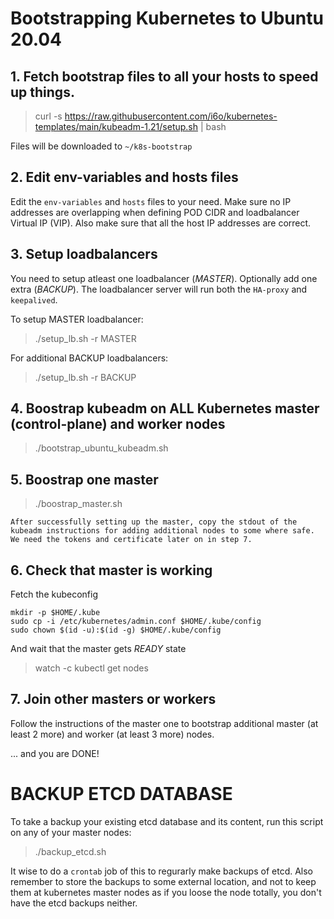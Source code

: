 # Bootstrapping Kubernetes to Ubuntu 20.04

## 1. Fetch bootstrap files to all your hosts to speed up things.

> curl -s https://raw.githubusercontent.com/i6o/kubernetes-templates/main/kubeadm-1.21/setup.sh | bash

Files will be downloaded to `~/k8s-bootstrap`

## 2. Edit env-variables and hosts files

Edit the `env-variables` and `hosts` files to your need.
Make sure no IP addresses are overlapping when defining POD CIDR and loadbalancer Virtual IP (VIP). Also make sure that all the host IP addresses are correct.

## 3. Setup loadbalancers

You need to setup atleast one loadbalancer (*MASTER*). Optionally add one extra (*BACKUP*).
The loadbalancer server will run both the `HA-proxy` and `keepalived`.

To setup MASTER loadbalancer:
> ./setup_lb.sh -r MASTER

For additional BACKUP loadbalancers:
> ./setup_lb.sh -r BACKUP

## 4. Boostrap kubeadm on **ALL** Kubernetes master (control-plane) and worker nodes

> ./bootstrap_ubuntu_kubeadm.sh

## 5. Boostrap one master

> ./boostrap_master.sh

`After successfully setting up the master, copy the stdout of the kubeadm instructions for adding additional nodes to some where safe. We need the tokens and certificate later on in step 7.`

## 6. Check that master is working

Fetch the kubeconfig
```
mkdir -p $HOME/.kube
sudo cp -i /etc/kubernetes/admin.conf $HOME/.kube/config
sudo chown $(id -u):$(id -g) $HOME/.kube/config
```

And wait that the master gets *READY* state
> watch -c kubectl get nodes

## 7. Join other masters or workers

Follow the instructions of the master one to bootstrap additional master (at least 2 more) and worker (at least 3 more) nodes.

... and you are DONE!


# BACKUP ETCD DATABASE

To take a backup your existing etcd database and its content, run this script on any of your master nodes:

> ./backup_etcd.sh

It wise to do a `crontab` job of this to regurarly make backups of etcd. Also remember to store the backups to some external location, and not to keep them at kubernetes master nodes as if you loose the node totally, you don't have the etcd backups neither.